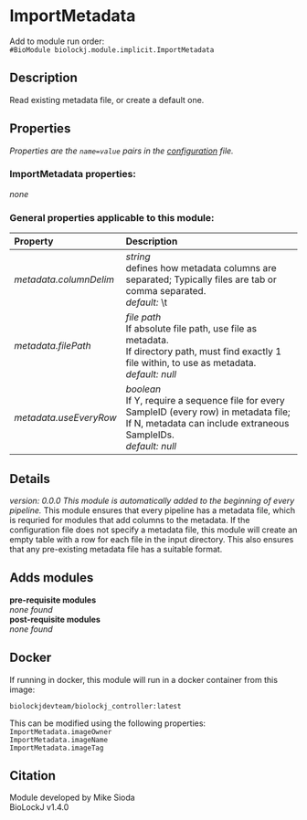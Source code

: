 # ImportMetadata
Add to module run order:                    
`#BioModule biolockj.module.implicit.ImportMetadata`

## Description 
Read existing metadata file, or create a default one.

## Properties 
*Properties are the `name=value` pairs in the [configuration](../../../Configuration#properties) file.*                   

### ImportMetadata properties: 
*none*

### General properties applicable to this module: 
| Property| Description |
| :--- | :--- |
| *metadata.columnDelim* | _string_ <br>defines how metadata columns are separated; Typically files are tab or comma separated.<br>*default:*  \t |
| *metadata.filePath* | _file path_ <br>If absolute file path, use file as metadata.<br>If directory path, must find exactly 1 file within, to use as metadata.<br>*default:*  *null* |
| *metadata.useEveryRow* | _boolean_ <br>If Y, require a sequence file for every SampleID (every row) in metadata file; If N, metadata can include extraneous SampleIDs.<br>*default:*  *null* |

## Details 
_version: 0.0.0_ 
*This module is automatically added to the beginning of every pipeline.*
This module ensures that every pipeline has a metadata file, which is requried for modules that add columns to the metadata.  If the configuration file does not specify a metadata file, this module will create an empty table with a row for each file in the input directory.  This also ensures that any pre-existing metadata file has a suitable format.

## Adds modules 
**pre-requisite modules**                    
*none found*                   
**post-requisite modules**                    
*none found*                   

## Docker 
If running in docker, this module will run in a docker container from this image:<br>
```
biolockjdevteam/biolockj_controller:latest
```
This can be modified using the following properties:<br>
`ImportMetadata.imageOwner`<br>
`ImportMetadata.imageName`<br>
`ImportMetadata.imageTag`<br>

## Citation 
Module developed by Mike Sioda                   
BioLockJ v1.4.0

